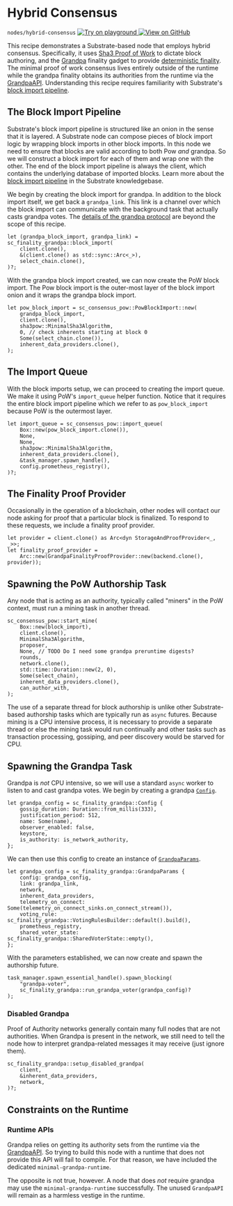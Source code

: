 # Hybrid Consensus

`nodes/hybrid-consensus`
[
	![Try on playground](https://img.shields.io/badge/Playground-Try%20it!-brightgreen?logo=Parity%20Substrate)
](https://playground-staging.substrate.dev/?deploy=recipes&files=%2Fhome%2Fsubstrate%2Fworkspace%2Fnodes%2Fhybrid-consensus%2Fsrc%2Fservice.rs)
[
	![View on GitHub](https://img.shields.io/badge/Github-View%20Code-brightgreen?logo=github)
](https://github.com/substrate-developer-hub/recipes/tree/master/nodes/hybrid-consensus/src/service.rs)

This recipe demonstrates a Substrate-based node that employs hybrid consensus. Specifically, it uses
[Sha3 Proof of Work](./sha3-pow-consensus.md) to dictate block authoring, and the
[Grandpa](https://substrate.dev/rustdocs/v2.0.0/sc_finality_grandpa/index.html) finality gadget to provide
[deterministic finality](https://substrate.dev/docs/en/knowledgebase/advanced/consensus#finality). The minimal proof
of work consensus lives entirely outside of the runtime while the grandpa finality obtains its
authorities from the runtime via the
[GrandpaAPI](https://substrate.dev/rustdocs/v2.0.0/sp_finality_grandpa/trait.GrandpaApi.html). Understanding this
recipe requires familiarity with Substrate's
[block import pipeline](https://substrate.dev/docs/en/knowledgebase/advanced/block-import).

## The Block Import Pipeline

Substrate's block import pipeline is structured like an onion in the sense that it is layered. A
Substrate node can compose pieces of block import logic by wrapping block imports in other block
imports. In this node we need to ensure that blocks are valid according to both Pow _and_ grandpa.
So we will construct a block import for each of them and wrap one with the other. The end of the
block import pipeline is always the client, which contains the underlying database of imported
blocks. Learn more about the [block import pipeline](https://substrate.dev/docs/en/knowledgebase/advanced/block-import) in the Substrate knowledgebase.

We begin by creating the block import for grandpa. In addition to the block import itself, we get
back a `grandpa_link`. This link is a channel over which the block import can communicate with the
background task that actually casts grandpa votes. The
[details of the grandpa protocol](https://research.web3.foundation/en/latest/polkadot/finality.html)
are beyond the scope of this recipe.

```rust, ignore
let (grandpa_block_import, grandpa_link) = sc_finality_grandpa::block_import(
	client.clone(),
	&(client.clone() as std::sync::Arc<_>),
	select_chain.clone(),
)?;
```

With the grandpa block import created, we can now create the PoW block import. The Pow block import
is the outer-most layer of the block import onion and it wraps the grandpa block import.

```rust, ignore
let pow_block_import = sc_consensus_pow::PowBlockImport::new(
	grandpa_block_import,
	client.clone(),
	sha3pow::MinimalSha3Algorithm,
	0, // check inherents starting at block 0
	Some(select_chain.clone()),
	inherent_data_providers.clone(),
);
```

## The Import Queue

With the block imports setup, we can proceed to creating the import queue. We make it using PoW's
`import_queue` helper function. Notice that it requires the entire block import pipeline which we
refer to as `pow_block_import` because PoW is the outermost layer.

```rust, ignore
let import_queue = sc_consensus_pow::import_queue(
	Box::new(pow_block_import.clone()),
	None,
	None,
	sha3pow::MinimalSha3Algorithm,
	inherent_data_providers.clone(),
	&task_manager.spawn_handle(),
	config.prometheus_registry(),
)?;
```

## The Finality Proof Provider

Occasionally in the operation of a blockchain, other nodes will contact our node asking for proof
that a particular block is finalized. To respond to these requests, we include a finality proof
provider.

```rust, ignore
let provider = client.clone() as Arc<dyn StorageAndProofProvider<_, _>>;
let finality_proof_provider =
	Arc::new(GrandpaFinalityProofProvider::new(backend.clone(), provider));
```

## Spawning the PoW Authorship Task

Any node that is acting as an authority, typically called "miners" in the PoW context, must run a
mining task in another thread.

```rust, ignore
sc_consensus_pow::start_mine(
	Box::new(block_import),
	client.clone(),
	MinimalSha3Algorithm,
	proposer,
	None, // TODO Do I need some grandpa preruntime digests?
	rounds,
	network.clone(),
	std::time::Duration::new(2, 0),
	Some(select_chain),
	inherent_data_providers.clone(),
	can_author_with,
);
```

The use of a separate thread for block authorship is unlike other Substrate-based authorship tasks
which are typically run as `async` futures. Because mining is a CPU intensive process, it is
necessary to provide a separate thread or else the mining task would run continually and other tasks
such as transaction processing, gossiping, and peer discovery would be starved for CPU.

## Spawning the Grandpa Task

Grandpa is _not_ CPU intensive, so we will use a standard `async` worker to listen to and cast
grandpa votes. We begin by creating a grandpa
[`Config`](https://substrate.dev/rustdocs/v2.0.0/sc_finality_grandpa/struct.Config.html).

```rust, ignore
let grandpa_config = sc_finality_grandpa::Config {
	gossip_duration: Duration::from_millis(333),
	justification_period: 512,
	name: Some(name),
	observer_enabled: false,
	keystore,
	is_authority: is_network_authority,
};
```

We can then use this config to create an instance of
[`GrandpaParams`](https://substrate.dev/rustdocs/v2.0.0/sc_finality_grandpa/struct.GrandpaParams.html).

```rust, ignore
let grandpa_config = sc_finality_grandpa::GrandpaParams {
	config: grandpa_config,
	link: grandpa_link,
	network,
	inherent_data_providers,
	telemetry_on_connect: Some(telemetry_on_connect_sinks.on_connect_stream()),
	voting_rule: sc_finality_grandpa::VotingRulesBuilder::default().build(),
	prometheus_registry,
	shared_voter_state: sc_finality_grandpa::SharedVoterState::empty(),
};
```

With the parameters established, we can now create and spawn the authorship future.

```rust, ignore
task_manager.spawn_essential_handle().spawn_blocking(
	"grandpa-voter",
	sc_finality_grandpa::run_grandpa_voter(grandpa_config)?
);
```

### Disabled Grandpa

Proof of Authority networks generally contain many full nodes that are not authorities. When Grandpa
is present in the network, we still need to tell the node how to interpret grandpa-related messages
it may receive (just ignore them).

```rust, ignore
sc_finality_grandpa::setup_disabled_grandpa(
	client,
	&inherent_data_providers,
	network,
)?;
```

## Constraints on the Runtime

### Runtime APIs

Grandpa relies on getting its authority sets from the runtime via the
[GrandpaAPI](https://substrate.dev/rustdocs/v2.0.0/sp_finality_grandpa/trait.GrandpaApi.html). So trying to build
this node with a runtime that does not provide this API will fail to compile. For that reason, we
have included the dedicated `minimal-grandpa-runtime`.

The opposite is not true, however. A node that does _not_ require grandpa may use the
`minimal-grandpa-runtime` successfully. The unused `GrandpaAPI` will remain as a harmless vestige in
the runtime.
